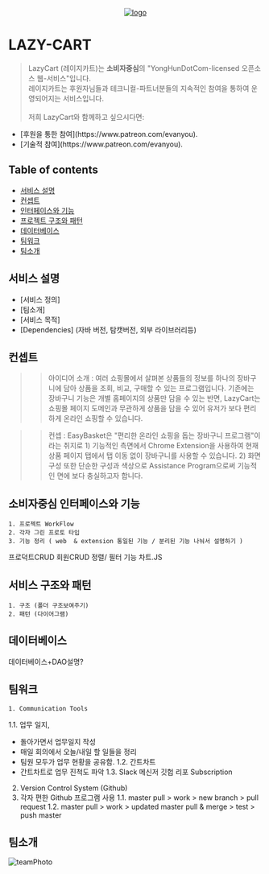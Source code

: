 <p align="center"><a href="https://vuejs.org" target="_blank" rel="noopener noreferrer"><img src="cart.png" alt="logo"></a></p>


# LAZY-CART
>LazyCart (레이지카트)는 <b>소비자중심</b>의 "YongHunDotCom-licensed 오픈소스 웹-서비스"입니다. </br>레이지카트는 후원자님들과 테크니컬-파트너분들의 지속적인 참여을 통하여 운영되어지는 서비스입니다.
</br></br>
저희 LazyCart와 함께하고 싶으시다면:</br>
<ul>
	<li>[후원을 통한 참여](https://www.patreon.com/evanyou).</li>
	<li>[기술적 참여](https://www.patreon.com/evanyou).</li>
</ul>

## Table of contents
* [서비스 설명](#서비스-설명)
* [컨셉트](#컨셉트)
* [인터페이스와 기능](#인터페이스와-기능)
* [프로젝트 구조와 패턴](#서비스-구조와-패턴)
* [데이터베이스](#데이터베이스)
* [팀워크](#팀워크)
* [팀소개](#팀소개)

## 서비스 설명
* [서비스 정의]
* [팀소개]
* [서비스 목적]
* [Dependencies] (자바 버전, 탐캣버전, 외부 라이브러리등)


## 컨셉트
>>아이디어 소개
: 여러 쇼핑몰에서 살펴본 상품들의 정보를 하나의 장바구니에 담아 상품을 조회, 비교, 구매할 수 있는 프로그램입니다.
기존에는 장바구니 기능은 개별 홈페이지의 상품만 담을 수 있는 반면, LazyCart는 쇼핑몰 페이지 도메인과 무관하게 상품을 담을 수 있어 유저가 보다 편리하게 온라인 쇼핑할 수 있습니다.


>>컨셉
: EasyBasket은 "편리한 온라인 쇼핑을 돕는 장바구니 프로그램"이라는 취지로
	1) 기능적인 측면에서 Chrome Extension을 사용하여 현재 상품 페이지 탭에서 탭 이동 없이 장바구니를 사용할 수 있습니다.
	2) 화면 구성 또한 단순한 구성과 색상으로 Assistance Program으로써 기능적인 면에 보다 충실하고자 합니다.
	

## 소비자중심 인터페이스와 기능

	1. 프로젝트 WorkFlow
	2. 각자 그린 프로토 타입
	3. 기능 정리 ( web  & extension 통일된 기능 / 분리된 기능 나눠서 설명하기 )
프로덕트CRUD
회원CRUD
정렬/ 필터 기능
차트.JS

## 서비스 구조와 패턴
	1. 구조 (폴더 구조보여주기)
	2. 패턴 (다이어그램)


## 데이터베이스
데이터베이스+DAO설명?
## 팀워크

	1. Communication Tools
1.1. 업무 일지,
  -  돌아가면서 업무일지 작성
  - 매일 회의에서 오늘/내일 할 일들을 정리
  - 팀원 모두가 업무 현황을 공유함.
1.2. 간트차트
  - 간트차트로 업무 진척도 파악
1.3. Slack 
메신저
깃헙 리포 Subscription


2. Version Control System (Github)
  2. 각자 편한 Github 프로그램 사용
1.1. master pull >  work > new branch > pull request
1.2. master pull > work > updated master pull & merge > test > push master  

## 팀소개
<img src="bioman.jpg" alt="teamPhoto">



